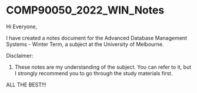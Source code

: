 # COMP90050_2022_WIN_Notes

Hi Everyone,

I have created a notes document for the Advanced Database Management Systems - Winter Term, a subject at the University of Melbourne.

Disclaimer:
1. These notes are my understanding of the subject. You can refer to it, but I strongly recommend you to go through the study materials first.

ALL THE BEST!!!

